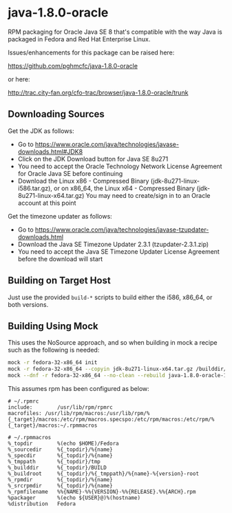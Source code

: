 java-1.8.0-oracle
=================

RPM packaging for Oracle Java SE 8 that's compatible with the way Java is
packaged in Fedora and Red Hat Enterprise Linux.

Issues/enhancements for this package can be raised here:

https://github.com/pghmcfc/java-1.8.0-oracle

or here:

http://trac.city-fan.org/cfo-trac/browser/java-1.8.0-oracle/trunk

Downloading Sources
-------------------

Get the JDK as follows:

- Go to https://www.oracle.com/java/technologies/javase-downloads.html#JDK8
- Click on the JDK Download button for Java SE 8u271
- You need to accept the Oracle Technology Network License Agreement for Oracle
  Java SE before continuing
- Download the Linux x86 - Compressed Binary (jdk-8u271-linux-i586.tar.gz),
  or on x86_64, the Linux x64 - Compressed Binary (jdk-8u271-linux-x64.tar.gz)
  You may need to create/sign in to an Oracle account at this point

Get the timezone updater as follows:

- Go to https://www.oracle.com/java/technologies/javase-tzupdater-downloads.html
- Download the Java SE Timezone Updater 2.3.1 (tzupdater-2.3.1.zip)
- You need to accept the Java SE Timezone Updater License Agreement before the
  download will start

Building on Target Host
-----------------------

Just use the provided `build-*` scripts to build either the i586, x86_64, or
both versions.

Building Using Mock
-------------------

This uses the NoSource approach, and so when building in mock a
recipe such as the following is needed:

```bash
mock -r fedora-32-x86_64 init
mock -r fedora-32-x86_64 --copyin jdk-8u271-linux-x64.tar.gz /builddir/build/SOURCES
mock --dnf -r fedora-32-x86_64 --no-clean --rebuild java-1.8.0-oracle-1.8.0.271-1.fc32.nosrc.rpm
```

This assumes rpm has been configured as below:

```
# ~/.rpmrc
include:        /usr/lib/rpm/rpmrc
macrofiles: /usr/lib/rpm/macros:/usr/lib/rpm/%{_target}/macros:/etc/rpm/macros.specspo:/etc/rpm/macros:/etc/rpm/%{_target}/macros:~/.rpmmacros
```

```
# ~/.rpmmacros
%_topdir        %(echo $HOME)/Fedora
%_sourcedir     %{_topdir}/%{name}
%_specdir       %{_topdir}/%{name}
%_tmppath       %{_topdir}/tmp
%_builddir      %{_topdir}/BUILD
%_buildroot     %{_topdir}/%{_tmppath}/%{name}-%{version}-root
%_rpmdir        %{_topdir}/%{name}
%_srcrpmdir     %{_topdir}/%{name}
%_rpmfilename   %%{NAME}-%%{VERSION}-%%{RELEASE}.%%{ARCH}.rpm
%packager       %(echo ${USER}@)%(hostname)
%distribution   Fedora
```
